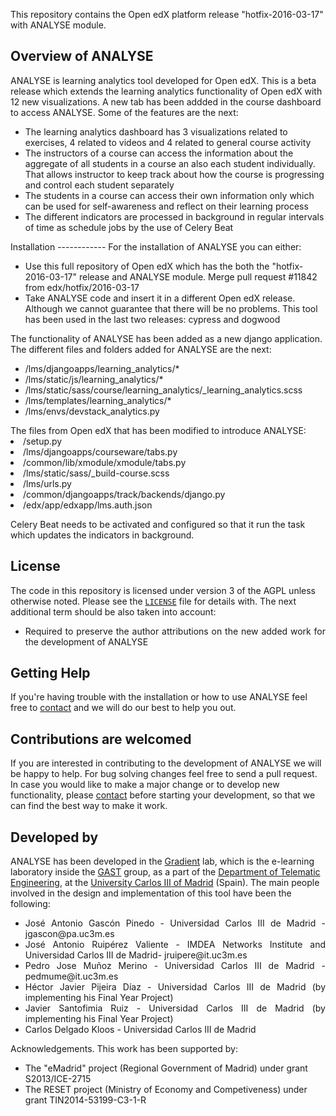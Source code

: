 This repository contains the Open edX platform release "hotfix-2016-03-17" with ANALYSE module.

Overview of ANALYSE
------------------

ANALYSE is learning analytics tool developed for Open edX. This is a beta release which extends the learning analytics functionality of Open edX with 12 new visualizations. A new tab has been addded in the course dashboard to access ANALYSE. Some of the features are the next:

<ul>
<li>The learning analytics dashboard has 3 visualizations related to exercises, 4 related to videos and 4 related to general course activity</li>
<li>The instructors of a course can access the information about the aggregate of all students in a course an also each student individually. That allows instructor to keep track about how the course is progressing and control each student separately</li>
<li>The students in a course can access their own information only which can be used for self-awareness and reflect on their learning process</li>
<li>The different indicators are processed in background in regular intervals of time as schedule jobs by the use of Celery Beat</li>
</ul>
Installation
------------
For the installation of ANALYSE you can either:

<ul>
<li>Use this full repository of Open edX which has the both the "hotfix-2016-03-17" release and ANALYSE module.
Merge pull request #11842 from edx/hotfix/2016-03-17</li>
<li>Take ANALYSE code and insert it in a different Open edX release. Although we cannot guarantee that there will be no problems. This tool has been used in the last two releases: cypress and dogwood
</ul>

The functionality of ANALYSE has been added as a new django application. The different files and folders added for ANALYSE are the next:
<ul>
<li>/lms/djangoapps/learning_analytics/*</li>
<li>/lms/static/js/learning_analytics/*</li>
<li>/lms/static/sass/course/learning_analytics/_learning_analytics.scss</li>
<li>/lms/templates/learning_analytics/*</li>
<li>/lms/envs/devstack_analytics.py</li>
</ul>
The files from Open edX that has been modified to introduce ANALYSE:
<li>/setup.py</li>
<li>/lms/djangoapps/courseware/tabs.py</li>
<li>/common/lib/xmodule/xmodule/tabs.py</li>
<li>/lms/static/sass/_build-course.scss</li>
<li>/lms/urls.py</li>
<li>/common/djangoapps/track/backends/django.py</li>
<li>/edx/app/edxapp/lms.auth.json</li>

Celery Beat needs to be activated and configured so that it run the task which updates the indicators in background.

License
-------

The code in this repository is licensed under version 3 of the AGPL unless
otherwise noted. Please see the
[`LICENSE`](https://github.com/edx/edx-platform/blob/master/LICENSE) file
for details with. The next additional term should be also taken into account:
</br>
<ul style="text-align: justify">
<li>
Required to preserve the author attributions on the new added work for the development of ANALYSE
</li>
</ul>

Getting Help
------------

If you're having trouble with the installation or how to use ANALYSE feel free to <a href="mailto:jgascon@pa.uc3m.es">contact</a> and we will do our best to help you out.

Contributions are welcomed
-----------------

If you are interested in contributing to the development of ANALYSE we will be happy to help. For bug solving changes feel free to send a pull request. In case you would like to make a major change or to develop new functionality, please <a href="mailto:jgascon@pa.uc3m.es">contact</a> before starting your development, so that we can find the best way to make it work.


Developed by
--------------
<p> ANALYSE has been developed in the <a href="http://gradient.it.uc3m.es/">Gradient</a> lab, which is the e-learning laboratory inside the <a href="http://www.gast.it.uc3m.es/">GAST</a> group, as a part of the <a href="http://www.it.uc3m.es/vi/">Department of Telematic Engineering</a>, at the <a href="http://www.uc3m.es/">University Carlos III of Madrid</a> (Spain). The main people involved in the design and implementation of this tool have been the following: </p>
<ul style="text-align: justify" value="circle">
	<li>
	José Antonio Gascón Pinedo - Universidad Carlos III de Madrid - jgascon@pa.uc3m.es
	</li>
	<li>
	José Antonio Ruipérez Valiente - IMDEA Networks Institute and Universidad Carlos III de Madrid- jruipere@it.uc3m.es
	</li>
	<li>
	Pedro Jose Muñoz Merino - Universidad Carlos III de Madrid - pedmume@it.uc3m.es
	</li>
	<li>
	Héctor Javier Pijeira Díaz - Universidad Carlos III de Madrid (by implementing his Final Year Project)
	</li>
	<li>
	Javier Santofimia Ruiz - Universidad Carlos III de Madrid (by implementing his Final Year Project)
	</li>
	<li>
	Carlos Delgado Kloos - Universidad Carlos III de Madrid
	</li>
	</ul>
Acknowledgements. This work has been supported by:
<ul>
<li>
The "eMadrid" project (Regional Government of Madrid) under grant S2013/ICE-2715
</li>
 <li>
The RESET project (Ministry of Economy and Competiveness) under grant TIN2014-53199-C3-1-R
</li>
	</ul>

